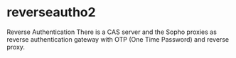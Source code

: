 # reverseautho2
Reverse Authentication
There is a CAS server and the Sopho proxies as reverse authentication gateway with OTP (One Time Password) and reverse proxy.
